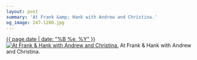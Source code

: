 ```yaml
---
layout: post
summary: 'At Frank &amp; Hank with Andrew and Christina.'
og_image: 247-1280.jpg
---
```


<p>
  <time><a href="/247">{{ page.date | date: "%B %e, %Y" }}</a></time>
  <a href="/247"><img src="{{ site.assets_url }}/247-640.jpg" srcset="{{ site.assets_url }}/247-1280.jpg 1280w, {{ site.assets_url }}/247-960.jpg 960w, {{ site.assets_url }}/247-640.jpg 640w, {{ site.assets_url }}/247-320.jpg 320w" sizes="(min-width: 700px) 50vw, calc(100vw - 2rem)" alt="At Frank &amp; Hank with Andrew and Christina." /></a>
  <span>At Frank &amp; Hank with Andrew and Christina.</span>
</p>
